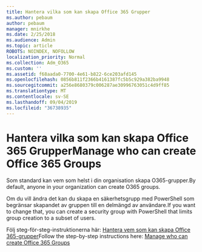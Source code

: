 ```yaml
---
title: Hantera vilka som kan skapa Office 365 Grupper
ms.author: pebaum
author: pebaum
manager: mnirkhe
ms.date: 2/25/2018
ms.audience: Admin
ms.topic: article
ROBOTS: NOINDEX, NOFOLLOW
localization_priority: Normal
ms.collection: Adm_O365
ms.custom: ''
ms.assetid: f68aada0-7700-4e61-b822-6ce203afd145
ms.openlocfilehash: 0856b811f2366b4161387fc5b5c929a382ba9948
ms.sourcegitcommit: a256e8680379c006287ae30996763051c4d9ff85
ms.translationtype: MT
ms.contentlocale: sv-SE
ms.lasthandoff: 09/04/2019
ms.locfileid: "36738935"
---
```

# <a name="manage-who-can-create-office-365-groups"></a><span data-ttu-id="a4c01-102">Hantera vilka som kan skapa Office 365 Grupper</span><span class="sxs-lookup"><span data-stu-id="a4c01-102">Manage who can create Office 365 Groups</span></span>

<span data-ttu-id="a4c01-103">Som standard kan vem som helst i din organisation skapa O365-grupper.</span><span class="sxs-lookup"><span data-stu-id="a4c01-103">By default, anyone in your organization can create O365 groups.</span></span>
  
<span data-ttu-id="a4c01-104">Om du vill ändra det kan du skapa en säkerhetsgrupp med PowerShell som begränsar skapandet av gruppen till en delmängd av användare.</span><span class="sxs-lookup"><span data-stu-id="a4c01-104">If you want to change that, you can create a security group with PowerShell that limits group creation to a subset of users.</span></span>
  
<span data-ttu-id="a4c01-105">Följ steg-för-steg-instruktionerna här: [Hantera vem som kan skapa Office 365-grupper](https://docs.microsoft.com/office365/admin/create-groups/manage-creation-of-groups)</span><span class="sxs-lookup"><span data-stu-id="a4c01-105">Follow the step-by-step instructions here: [Manage who can create Office 365 Groups](https://docs.microsoft.com/office365/admin/create-groups/manage-creation-of-groups)</span></span>
  

